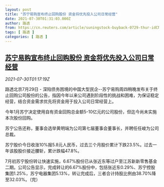 ```yaml
---
layout: post
title: "苏宁易购宣布终止回购股份 资金将优先投入公司日常经营"
date: 2021-07-30T01:31:03.000Z
author: 路透
from: https://cn.reuters.com/article/suningstock-buyback-0729-thur-idCNKBS2F003O
tags: [ 路透 ]
categories: [ 路透 ]
---
```

<!--1627608663000-->
[苏宁易购宣布终止回购股份 资金将优先投入公司日常经营](https://cn.reuters.com/article/suningstock-buyback-0729-thur-idCNKBS2F003O)
------

<div>
<div><i>2021-07-30T01:17:19Z</i></div><p>路透北京7月29日 - 深陷债务困境的中国大型民企--苏宁易购周四稍晚发布关于终止回购公司股份的公告，指因今年以来公司遇到阶段性的挑战和困难，为保证稳定经营，结合资金需求优先将资金用于投入公司日常经营上。</p><p>今年1月苏宁决定使用自有资金回购总金额5-10亿元的公司股份，但迄今尚未实施本次股份回购。</p><p>苏宁公告还称，董事会选举黄明端为公司第七届董事会董事长，并聘任任峻为公司总裁。</p><p>苏宁股价今日收涨10%报5.8元人民币，过去三个月股价累计下跌23.5%。过去一年该股股价接近腰斩，累计跌幅47.8%。</p><p>7月初苏宁股份转让快速实施，6.67%股份已从张近东等过户至江苏新新零售基金二期。公司公告显示，完成转让的6.67%股份中，包括张近东0.29%、苏宁控股集团1.25%，苏宁电器集团5.13%，转让完成后，三者合计持股比例由38.70%降至32.03%。（完）</p>
</div>
